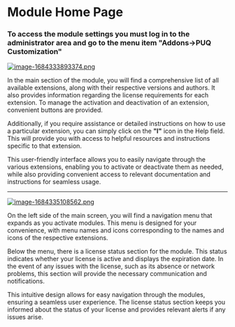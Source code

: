 # Module Home Page

### To access the module settings you must log in to the administrator area and go to the menu item "**Addons-&gt;PUQ Customization**"

[![image-1684333893374.png](https://doc.puq.info/uploads/images/gallery/2023-05/scaled-1680-/image-1684333893374.png)](https://doc.puq.info/uploads/images/gallery/2023-05/image-1684333893374.png)

In the main section of the module, you will find a comprehensive list of all available extensions, along with their respective versions and authors. It also provides information regarding the license requirements for each extension. To manage the activation and deactivation of an extension, convenient buttons are provided.

Additionally, if you require assistance or detailed instructions on how to use a particular extension, you can simply click on the **"I"** icon in the Help field. This will provide you with access to helpful resources and instructions specific to that extension.

This user-friendly interface allows you to easily navigate through the various extensions, enabling you to activate or deactivate them as needed, while also providing convenient access to relevant documentation and instructions for seamless usage.

- - - - - -

[![image-1684335108562.png](https://doc.puq.info/uploads/images/gallery/2023-05/scaled-1680-/image-1684335108562.png)](https://doc.puq.info/uploads/images/gallery/2023-05/image-1684335108562.png)

On the left side of the main screen, you will find a navigation menu that expands as you activate modules. This menu is designed for your convenience, with menu names and icons corresponding to the names and icons of the respective extensions.

Below the menu, there is a license status section for the module. This status indicates whether your license is active and displays the expiration date. In the event of any issues with the license, such as its absence or network problems, this section will provide the necessary communication and notifications.

This intuitive design allows for easy navigation through the modules, ensuring a seamless user experience. The license status section keeps you informed about the status of your license and provides relevant alerts if any issues arise.
